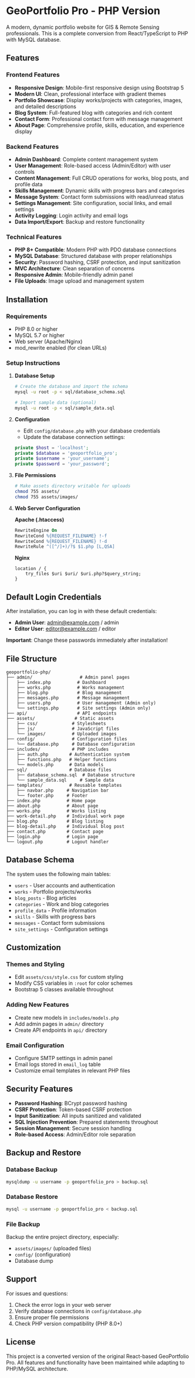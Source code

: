 # GeoPortfolio Pro - PHP Version

A modern, dynamic portfolio website for GIS & Remote Sensing professionals. This is a complete conversion from React/TypeScript to PHP with MySQL database.

## Features

### Frontend Features
- **Responsive Design**: Mobile-first responsive design using Bootstrap 5
- **Modern UI**: Clean, professional interface with gradient themes
- **Portfolio Showcase**: Display works/projects with categories, images, and detailed descriptions
- **Blog System**: Full-featured blog with categories and rich content
- **Contact Form**: Professional contact form with message management
- **About Page**: Comprehensive profile, skills, education, and experience display

### Backend Features
- **Admin Dashboard**: Complete content management system
- **User Management**: Role-based access (Admin/Editor) with user controls
- **Content Management**: Full CRUD operations for works, blog posts, and profile data
- **Skills Management**: Dynamic skills with progress bars and categories
- **Message System**: Contact form submissions with read/unread status
- **Settings Management**: Site configuration, social links, and email settings
- **Activity Logging**: Login activity and email logs
- **Data Import/Export**: Backup and restore functionality

### Technical Features
- **PHP 8+ Compatible**: Modern PHP with PDO database connections
- **MySQL Database**: Structured database with proper relationships
- **Security**: Password hashing, CSRF protection, and input sanitization
- **MVC Architecture**: Clean separation of concerns
- **Responsive Admin**: Mobile-friendly admin panel
- **File Uploads**: Image upload and management system

## Installation

### Requirements
- PHP 8.0 or higher
- MySQL 5.7 or higher
- Web server (Apache/Nginx)
- mod_rewrite enabled (for clean URLs)

### Setup Instructions

1. **Database Setup**
   ```bash
   # Create the database and import the schema
   mysql -u root -p < sql/database_schema.sql
   
   # Import sample data (optional)
   mysql -u root -p < sql/sample_data.sql
   ```

2. **Configuration**
   - Edit `config/database.php` with your database credentials
   - Update the database connection settings:
   ```php
   private $host = 'localhost';
   private $database = 'geoportfolio_pro';
   private $username = 'your_username';
   private $password = 'your_password';
   ```

3. **File Permissions**
   ```bash
   # Make assets directory writable for uploads
   chmod 755 assets/
   chmod 755 assets/images/
   ```

4. **Web Server Configuration**
   
   **Apache (.htaccess)**
   ```apache
   RewriteEngine On
   RewriteCond %{REQUEST_FILENAME} !-f
   RewriteCond %{REQUEST_FILENAME} !-d
   RewriteRule ^([^/]+)/?$ $1.php [L,QSA]
   ```

   **Nginx**
   ```nginx
   location / {
       try_files $uri $uri/ $uri.php?$query_string;
   }
   ```

## Default Login Credentials

After installation, you can log in with these default credentials:

- **Admin User**: admin@example.com / admin
- **Editor User**: editor@example.com / editor

**Important**: Change these passwords immediately after installation!

## File Structure

```
geoportfolio-php/
├── admin/                  # Admin panel pages
│   ├── index.php          # Dashboard
│   ├── works.php          # Works management
│   ├── blog.php           # Blog management
│   ├── messages.php       # Message management
│   ├── users.php          # User management (Admin only)
│   └── settings.php       # Site settings (Admin only)
├── api/                   # API endpoints
├── assets/               # Static assets
│   ├── css/             # Stylesheets
│   ├── js/              # JavaScript files
│   └── images/          # Uploaded images
├── config/              # Configuration files
│   └── database.php     # Database configuration
├── includes/            # PHP includes
│   ├── auth.php        # Authentication system
│   ├── functions.php   # Helper functions
│   └── models.php      # Data models
├── sql/                # Database files
│   ├── database_schema.sql  # Database structure
│   └── sample_data.sql     # Sample data
├── templates/          # Reusable templates
│   ├── navbar.php     # Navigation bar
│   └── footer.php     # Footer
├── index.php          # Home page
├── about.php          # About page
├── works.php          # Works listing
├── work-detail.php    # Individual work page
├── blog.php           # Blog listing
├── blog-detail.php    # Individual blog post
├── contact.php        # Contact page
├── login.php          # Login page
└── logout.php         # Logout handler
```

## Database Schema

The system uses the following main tables:
- `users` - User accounts and authentication
- `works` - Portfolio projects/works
- `blog_posts` - Blog articles
- `categories` - Work and blog categories
- `profile_data` - Profile information
- `skills` - Skills with progress bars
- `messages` - Contact form submissions
- `site_settings` - Configuration settings

## Customization

### Themes and Styling
- Edit `assets/css/style.css` for custom styling
- Modify CSS variables in `:root` for color schemes
- Bootstrap 5 classes available throughout

### Adding New Features
- Create new models in `includes/models.php`
- Add admin pages in `admin/` directory
- Create API endpoints in `api/` directory

### Email Configuration
- Configure SMTP settings in admin panel
- Email logs stored in `email_log` table
- Customize email templates in relevant PHP files

## Security Features

- **Password Hashing**: BCrypt password hashing
- **CSRF Protection**: Token-based CSRF protection
- **Input Sanitization**: All inputs sanitized and validated
- **SQL Injection Prevention**: Prepared statements throughout
- **Session Management**: Secure session handling
- **Role-based Access**: Admin/Editor role separation

## Backup and Restore

### Database Backup
```bash
mysqldump -u username -p geoportfolio_pro > backup.sql
```

### Database Restore
```bash
mysql -u username -p geoportfolio_pro < backup.sql
```

### File Backup
Backup the entire project directory, especially:
- `assets/images/` (uploaded files)
- `config/` (configuration)
- Database dump

## Support

For issues and questions:
1. Check the error logs in your web server
2. Verify database connections in `config/database.php`
3. Ensure proper file permissions
4. Check PHP version compatibility (PHP 8.0+)

## License

This project is a converted version of the original React-based GeoPortfolio Pro. All features and functionality have been maintained while adapting to PHP/MySQL architecture.